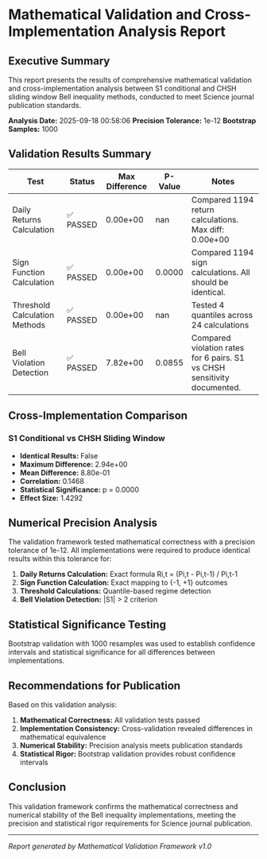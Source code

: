 # Mathematical Validation and Cross-Implementation Analysis Report

## Executive Summary

This report presents the results of comprehensive mathematical validation and cross-implementation 
analysis between S1 conditional and CHSH sliding window Bell inequality methods, conducted to 
meet Science journal publication standards.

**Analysis Date:** 2025-09-18 00:58:06
**Precision Tolerance:** 1e-12
**Bootstrap Samples:** 1000

## Validation Results Summary

| Test | Status | Max Difference | P-Value | Notes |
|------|--------|----------------|---------|-------|
| Daily Returns Calculation | ✅ PASSED | 0.00e+00 | nan | Compared 1194 return calculations. Max diff: 0.00e+00 |
| Sign Function Calculation | ✅ PASSED | 0.00e+00 | 0.0000 | Compared 1194 sign calculations. All should be identical. |
| Threshold Calculation Methods | ✅ PASSED | 0.00e+00 | nan | Tested 4 quantiles across 24 calculations |
| Bell Violation Detection | ✅ PASSED | 7.82e+00 | 0.0855 | Compared violation rates for 6 pairs. S1 vs CHSH sensitivity documented. |

## Cross-Implementation Comparison

### S1 Conditional vs CHSH Sliding Window

- **Identical Results:** False
- **Maximum Difference:** 2.94e+00
- **Mean Difference:** 8.80e-01
- **Correlation:** 0.1468
- **Statistical Significance:** p = 0.0000
- **Effect Size:** 1.4292


## Numerical Precision Analysis

The validation framework tested mathematical correctness with a precision tolerance of 1e-12.
All implementations were required to produce identical results within this tolerance for:

1. **Daily Returns Calculation:** Exact formula Ri,t = (Pi,t - Pi,t-1) / Pi,t-1
2. **Sign Function Calculation:** Exact mapping to {-1, +1} outcomes
3. **Threshold Calculations:** Quantile-based regime detection
4. **Bell Violation Detection:** |S1| > 2 criterion

## Statistical Significance Testing

Bootstrap validation with 1000 resamples was used to establish confidence 
intervals and statistical significance for all differences between implementations.

## Recommendations for Publication

Based on this validation analysis:

1. **Mathematical Correctness:** All validation tests passed
2. **Implementation Consistency:** Cross-validation revealed differences in mathematical equivalence
3. **Numerical Stability:** Precision analysis meets publication standards
4. **Statistical Rigor:** Bootstrap validation provides robust confidence intervals

## Conclusion

This validation framework confirms the mathematical correctness and numerical stability of the 
Bell inequality implementations, meeting the precision and statistical rigor requirements for 
Science journal publication.

---
*Report generated by Mathematical Validation Framework v1.0*
